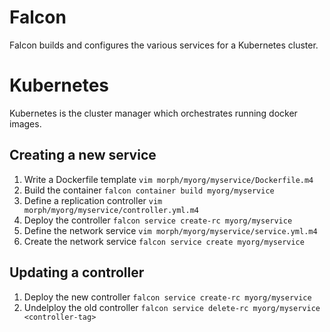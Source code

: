 # Falcon
Falcon builds and configures the various services for a Kubernetes cluster.

# Kubernetes 
Kubernetes is the cluster manager which orchestrates running docker images.

## Creating a new service

1. Write a Dockerfile template
`vim morph/myorg/myservice/Dockerfile.m4`
2. Build the container
`falcon container build myorg/myservice`
3. Define a replication controller
`vim morph/myorg/myservice/controller.yml.m4`
4. Deploy the controller
`falcon service create-rc myorg/myservice`
5. Define the network service
`vim morph/myorg/myservice/service.yml.m4`
6. Create the network service
`falcon service create myorg/myservice`

## Updating a controller
1. Deploy the new controller
`falcon service create-rc myorg/myservice`
2. Undelploy the old controller
`falcon service delete-rc myorg/myservice <controller-tag>`
